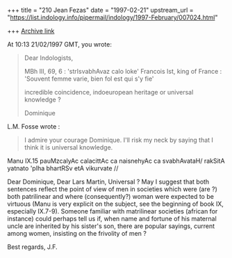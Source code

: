 +++
title = "210 Jean Fezas"
date = "1997-02-21"
upstream_url = "https://list.indology.info/pipermail/indology/1997-February/007024.html"

+++
[Archive link](https://list.indology.info/pipermail/indology/1997-February/007024.html)

At 10:13 21/02/1997 GMT, you wrote:
>Dear Indologists,
>
>MBh III, 69, 6 : 'strIsvabhAvaz calo loke'
>Francois Ist, king of France : 'Souvent femme varie, bien fol est qui s'y
fie'
>
>incredible coincidence, indoeuropean heritage or universal knowledge ?
>
>Dominique


L.M. Fosse wrote :	
>I admire your courage Dominique. I'll risk my neck by saying that I think it
is universal knowledge. 

Manu IX.15
pauMzcalyAc calacittAc ca naisnehyAc ca svabhAvataH/
rakSitA yatnato 'pIha bhartRSv etA vikurvate //

Dear Dominique, Dear Lars Martin,
	Universal ?
	May I suggest that both sentences reflect the point of view of men in
societies which were (are ?) both patrilinear and where (consequently?)
woman were expected to be virtuous (Manu is very explicit on the subject,
see the beginning of book IX, especially IX.7-9). 
	Someone familiar with matrilinear societies (african for instance) could
perhaps tell us if, when name and fortune of his maternal uncle are
inherited by his sister's son, there are popular sayings, current among
women, insisting on the frivolity of men ?

Best regards,
J.F.




